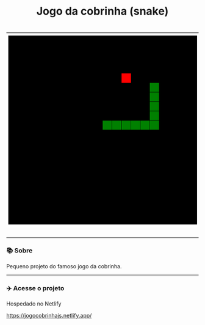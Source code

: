 <h1 align="center">Jogo da cobrinha (snake)</h1>
<h1 align="center"><img src="img/cobrinha.png"></h1>

<hr>

### 📚 Sobre

Pequeno projeto do famoso jogo da cobrinha.

<hr>

### :airplane: Acesse o projeto

Hospedado no Netlify

https://jogocobrinhajs.netlify.app/
